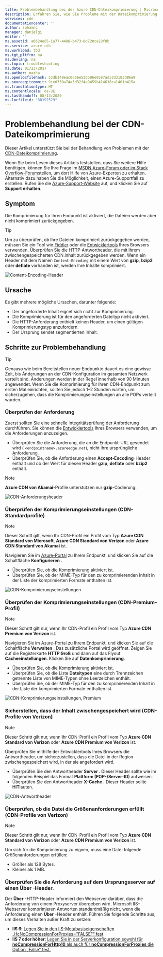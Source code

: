 ```yaml
---
title: Problembehandlung bei der Azure CDN-Dateikomprimierung | Microsoft Docs
description: Erfahren Sie, wie Sie Probleme mit der Dateikomprimierung im Azure Content Delivery Network beheben können. In diesem Artikel werden verschiedene mögliche Ursachen behandelt.
services: cdn
documentationcenter: ''
author: sohamnc
manager: danielgi
editor: ''
ms.assetid: a6624e65-1a77-4486-b473-8d720ce28f8b
ms.service: azure-cdn
ms.workload: tbd
ms.tgt_pltfrm: na
ms.devlang: na
ms.topic: troubleshooting
ms.date: 01/23/2017
ms.author: mazha
ms.openlocfilehash: 53db148eac0d56e53bb96e0597ad53d3183d86e9
ms.sourcegitcommit: 9ce0350a74a3d32f4a9459b414616ca1401b415a
ms.translationtype: HT
ms.contentlocale: de-DE
ms.lasthandoff: 08/13/2020
ms.locfileid: "88192529"
---
```

# <a name="troubleshooting-cdn-file-compression"></a>Problembehandlung bei der CDN-Dateikomprimierung
Dieser Artikel unterstützt Sie bei der Behandlung von Problemen mit der [CDN-Dateikomprimierung](cdn-improve-performance.md).

Wenn Sie beim Lesen dieses Artikels feststellen, dass Sie weitere Hilfe benötigen, können Sie Ihre Frage im [MSDN Azure-Forum oder im Stack Overflow-Forum](https://azure.microsoft.com/support/forums/)stellen, um dort Hilfe von Azure-Experten zu erhalten. Alternativ dazu haben Sie die Möglichkeit, einen Azure-Supportfall zu erstellen. Rufen Sie die [Azure-Support-Website](https://azure.microsoft.com/support/options/) auf, und klicken Sie auf **Support erhalten**.

## <a name="symptom"></a>Symptom
Die Komprimierung für Ihren Endpunkt ist aktiviert, die Dateien werden aber nicht komprimiert zurückgegeben.

> [!TIP]
> Um zu überprüfen, ob Ihre Dateien komprimiert zurückgegeben werden, müssen Sie ein Tool wie [Fiddler](https://www.telerik.com/fiddler) oder die [Entwicklertools](https://developer.microsoft.com/microsoft-edge/platform/documentation/f12-devtools-guide/) Ihres Browsers verwenden.  Überprüfen Sie die HTTP-Antwortheader, die mit Ihrem zwischengespeicherten CDN.Inhalt zurückgegeben werden.  Wenn ein Header mit dem Namen `Content-Encoding` mit einem Wert von **gzip**, **bzip2** oder **deflate** vorhanden ist, werden Ihre Inhalte komprimiert.
> 
> ![Content-Encoding-Header](./media/cdn-troubleshoot-compression/cdn-content-header.png)
> 
> 

## <a name="cause"></a>Ursache
Es gibt mehrere mögliche Ursachen, darunter folgende:

* Der angeforderte Inhalt eignet sich nicht zur Komprimierung.
* Die Komprimierung ist für den angeforderten Dateityp nicht aktiviert.
* Die HTTP-Anforderung enthielt keinen Header, um einen gültigen Komprimierungstyp anzufordern.
* Der Ursprung sendet segmentierten Inhalt.

## <a name="troubleshooting-steps"></a>Schritte zur Problembehandlung
> [!TIP]
> Genauso wie beim Bereitstellen neuer Endpunkte dauert es eine gewisse Zeit, bis Änderungen an der CDN-Konfiguration im gesamten Netzwerk verteilt sind.  Änderungen werden in der Regel innerhalb von 90 Minuten angewendet.  Wenn Sie die Komprimierung für Ihren CDN-Endpunkt zum ersten Mal einrichten, sollten Sie jedoch 1–2 Stunden warten, um sicherzugehen, dass die Komprimierungseinstellungen an alle POPs verteilt wurden. 
> 
> 

### <a name="verify-the-request"></a>Überprüfen der Anforderung
Zuerst sollten Sie eine schnelle Integritätsprüfung der Anforderung durchführen.  Sie können die [Entwicklertools](https://developer.microsoft.com/microsoft-edge/platform/documentation/f12-devtools-guide/) Ihres Browsers verwenden, um die Anforderungen anzuzeigen.

* Überprüfen Sie die Anforderung, die an die Endpunkt-URL gesendet wird ( `<endpointname>.azureedge.net`), nicht Ihre ursprüngliche Anforderung.
* Überprüfen Sie, ob die Anforderung einen **Accept-Encoding**-Header enthält und ob der Wert für diesen Header **gzip**, **deflate** oder **bzip2** enthält.

> [!NOTE]
> **Azure CDN von Akamai**-Profile unterstützen nur **gzip**-Codierung.
> 
> 

![CDN-Anforderungsheader](./media/cdn-troubleshoot-compression/cdn-request-headers.png)

### <a name="verify-compression-settings-standard-cdn-profiles"></a>Überprüfen der Komprimierungseinstellungen (CDN-Standardprofile)
> [!NOTE]
> Dieser Schritt gilt, wenn Ihr CDN-Profil ein Profil vom Typ **Azure CDN Standard von Microsoft**, **Azure CDN Standard von Verizon** oder **Azure CDN Standard von Akamai** ist. 
> 
> 

Navigieren Sie im [Azure-Portal](https://portal.azure.com) zu Ihrem Endpunkt, und klicken Sie auf die Schaltfläche **Konfigurieren** .

* Überprüfen Sie, ob die Komprimierung aktiviert ist.
* Überprüfen Sie, ob der MIME-Typ für den zu komprimierenden Inhalt in der Liste der komprimierten Formate enthalten ist.

![CDN-Komprimierungseinstellungen](./media/cdn-troubleshoot-compression/cdn-compression-settings.png)

### <a name="verify-compression-settings-premium-cdn-profiles"></a>Überprüfen der Komprimierungseinstellungen (CDN-Premium-Profil)
> [!NOTE]
> Dieser Schritt gilt nur, wenn Ihr CDN-Profil ein Profil vom Typ **Azure CDN Premium von Verizon** ist.
> 
> 

Navigieren Sie im [Azure-Portal](https://portal.azure.com) zu Ihrem Endpunkt, und klicken Sie auf die Schaltfläche **Verwalten** .  Das zusätzliche Portal wird geöffnet.  Zeigen Sie auf die Registerkarte **HTTP Groß** und dann auf das Flyout **Cacheeinstellungen**.  Klicken Sie auf **Datenkomprimierung**. 

* Überprüfen Sie, ob die Komprimierung aktiviert ist.
* Überprüfen Sie, ob die Liste **Dateitypen** eine durch Trennzeichen getrennte Liste von MIME-Typen ohne Leerzeichen enthält.
* Überprüfen Sie, ob der MIME-Typ für den zu komprimierenden Inhalt in der Liste der komprimierten Formate enthalten ist.

![CDN-Komprimierungseinstellungen, Premium](./media/cdn-troubleshoot-compression/cdn-compression-settings-premium.png)

### <a name="verify-the-content-is-cached-verizon-cdn-profiles"></a>Sicherstellen, dass der Inhalt zwischengespeichert wird (CDN-Profile von Verizon)
> [!NOTE]
> Dieser Schritt gilt nur, wenn Ihr CDN-Profil ein Profil vom Typ **Azure CDN Standard von Verizon** oder **Azure CDN Premium von Verizon** ist.
> 
> 

Überprüfen Sie mithilfe der Entwicklertools Ihres Browsers die Antwortheader, um sicherzustellen, dass die Datei in der Region zwischengespeichert wird, in der sie angefordert wird.

* Überprüfen Sie den Antwortheader **Server** .  Dieser Header sollte wie im folgenden Beispiel das Format **Plattform (POP-/Server-ID)** aufweisen.
* Überprüfen Sie den Antwortheader **X-Cache** .  Dieser Header sollte **HIT**lauten.  

![CDN-Antwortheader](./media/cdn-troubleshoot-compression/cdn-response-headers.png)

### <a name="verify-the-file-meets-the-size-requirements-verizon-cdn-profiles"></a>Überprüfen, ob die Datei die Größenanforderungen erfüllt (CDN-Profile von Verizon)
> [!NOTE]
> Dieser Schritt gilt nur, wenn Ihr CDN-Profil ein Profil vom Typ **Azure CDN Standard von Verizon** oder **Azure CDN Premium von Verizon** ist.
> 
> 

Um sich für die Komprimierung zu eignen, muss eine Datei folgende Größenanforderungen erfüllen:

* Größer als 128 Bytes.
* Kleiner als 1 MB.

### <a name="check-the-request-at-the-origin-server-for-a-via-header"></a>Überprüfen Sie die Anforderung auf dem Ursprungsserver auf einen **Über** -Header.
Der **Über** -HTTP-Header informiert den Webserver darüber, dass die Anforderung von einem Proxyserver übergeben wird.  Microsoft IIS-Webserver komprimieren Antworten standardmäßig nicht, wenn die Anforderung einen **Über** -Header enthält.  Führen Sie folgende Schritte aus, um dieses Verhalten außer Kraft zu setzen:

* **IIS 6**: [Legen Sie in den IIS-Metabasiseigenschaften „HcNoCompressionForProxies="FALSE"“ fest](/previous-versions/iis/6.0-sdk/ms525390(v=vs.90))
* **IIS 7 oder höher**: [Legen Sie in der Serverkonfiguration sowohl für **noCompressionForHttp10** als auch für **noCompressionForProxies** die Option „False“ fest.](https://www.iis.net/configreference/system.webserver/httpcompression)

